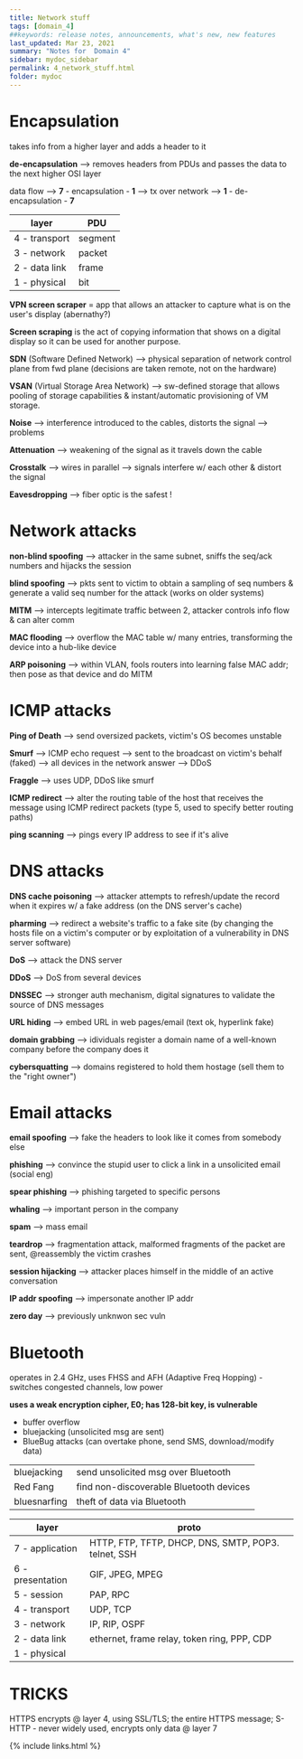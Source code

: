 ```yaml
---
title: Network stuff
tags: [domain_4]
##keywords: release notes, announcements, what's new, new features
last_updated: Mar 23, 2021
summary: "Notes for  Domain 4"
sidebar: mydoc_sidebar
permalink: 4_network_stuff.html
folder: mydoc
---
```


# Encapsulation
takes info from a higher layer and adds a header to it

**de-encapsulation** --> removes headers from PDUs and passes the data to the next higher OSI layer

data flow --> **7** - encapsulation - **1** --> tx over network --> **1** - de-encapsulation - **7**

|layer|PDU|
|-|-|
|4 - transport|segment|
|3 - network|packet|
|2 - data link|frame|
|1 - physical|bit|



**VPN screen scraper** = app that allows an attacker to capture what is on the user's display (abernathy?)

**Screen scraping** is the act of copying information that shows on a digital display so it can be used for another purpose.

**SDN** (Software Defined Network) --> physical separation of network control plane from fwd plane (decisions are taken remote, not on the hardware)

**VSAN** (Virtual Storage Area Network) --> sw-defined storage that allows pooling of storage capabilities & instant/automatic provisioning of VM storage.

**Noise** --> interference introduced to the cables, distorts the signal --> problems

**Attenuation** --> weakening of the signal as it travels down the cable

**Crosstalk** --> wires in parallel --> signals interfere w/ each other & distort the signal

**Eavesdropping** --> fiber optic is the safest !

# Network attacks

**non-blind spoofing** --> attacker in the same subnet, sniffs the seq/ack numbers and hijacks the session

**blind spoofing** --> pkts sent to victim to obtain a sampling of seq numbers & generate a valid seq number for the attack (works on older systems)

**MITM** --> intercepts legitimate traffic between 2, attacker controls info flow & can alter comm

**MAC flooding** --> overflow the MAC table w/ many entries, transforming the device into a hub-like device

**ARP poisoning** --> within VLAN, fools routers into learning false MAC addr; then pose as that device and do MITM

# ICMP attacks

**Ping of Death** --> send oversized packets, victim's OS becomes unstable

**Smurf** --> ICMP echo request --> sent to the broadcast on victim's behalf (faked) --> all devices in the network answer --> DDoS

**Fraggle** --> uses UDP, DDoS like smurf

**ICMP redirect** --> alter the routing table of the host that receives the message using ICMP redirect packets (type 5, used to specify better routing paths)

**ping scanning** --> pings every IP address to see if it's alive

# DNS attacks

**DNS cache poisoning** --> attacker attempts to refresh/update the record when it expires w/ a fake address (on the DNS server's cache)

**pharming** --> redirect a website's traffic to a fake site (by changing the hosts file on a victim's computer or by exploitation of a vulnerability in DNS server software)

**DoS** --> attack the DNS server

**DDoS** --> DoS from several devices

**DNSSEC** --> stronger auth mechanism, digital signatures to validate the source of DNS messages

**URL hiding** --> embed URL in web pages/email (text ok, hyperlink fake)

**domain grabbing** --> idividuals register a domain name of a well-known company before the company does it

**cybersquatting** --> domains registered to hold them hostage (sell them to the "right owner")

# Email attacks

**email spoofing** --> fake the headers to look like it comes from somebody else

**phishing** --> convince the stupid user to click a link in a unsolicited email (social eng)

**spear phishing** --> phishing targeted to specific persons

**whaling** --> important person in the company 

**spam** --> mass email


**teardrop** --> fragmentation attack, malformed fragments of the packet are sent, @reassembly the victim crashes

**session hijacking** --> attacker places himself in the middle of an active conversation

**IP addr spoofing** --> impersonate another IP addr

**zero day** --> previously unknwon sec vuln

# Bluetooth

operates in 2.4 GHz, uses FHSS and AFH (Adaptive Freq Hopping) - switches congested channels, low power

**uses a weak encryption cipher, E0; has 128-bit key, is vulnerable**
- buffer overflow
- bluejacking (unsolicited msg are sent)
- BlueBug attacks (can overtake phone, send SMS, download/modify data)


|||
|-|-|
|bluejacking|send unsolicited msg over Bluetooth|
|Red Fang|find non-discoverable Bluetooth devices|
|bluesnarfing|theft of data via Bluetooth|

|layer|proto|
|-|-|
|7 - application|HTTP, FTP, TFTP, DHCP, DNS, SMTP, POP3. telnet, SSH|
|6 - presentation|GIF, JPEG, MPEG|
|5 - session|PAP, RPC|
|4 - transport|UDP, TCP|
|3 - network|IP, RIP, OSPF|
|2 - data link|ethernet, frame relay, token ring, PPP, CDP|
|1 - physical||


# TRICKS

HTTPS encrypts @ layer 4, using SSL/TLS; the entire HTTPS message; S-HTTP - never widely used, encrypts only data @ layer 7

{% include links.html %}
